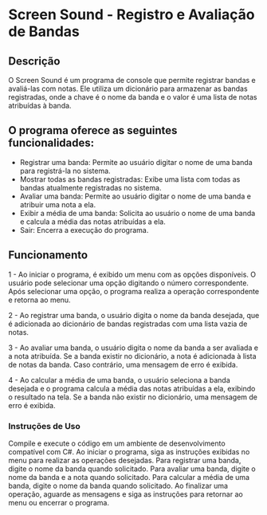 # Screen Sound - Registro e Avaliação de Bandas
## Descrição
O Screen Sound é um programa de console que permite registrar bandas e avaliá-las com notas. Ele utiliza um dicionário para armazenar as bandas registradas, onde a chave é o nome da banda e o valor é uma lista de notas atribuídas à banda.

## O programa oferece as seguintes funcionalidades:

* Registrar uma banda: Permite ao usuário digitar o nome de uma banda para registrá-la no sistema.
* Mostrar todas as bandas registradas: Exibe uma lista com todas as bandas atualmente registradas no sistema.
* Avaliar uma banda: Permite ao usuário digitar o nome de uma banda e atribuir uma nota a ela.
* Exibir a média de uma banda: Solicita ao usuário o nome de uma banda e calcula a média das notas atribuídas a ela.
* Sair: Encerra a execução do programa.

## Funcionamento

1 - Ao iniciar o programa, é exibido um menu com as opções disponíveis. O usuário pode selecionar uma opção digitando o número correspondente. Após selecionar uma opção, o programa realiza a operação correspondente e retorna ao menu.

2 - Ao registrar uma banda, o usuário digita o nome da banda desejada, que é adicionada ao dicionário de bandas registradas com uma lista vazia de notas.

3 - Ao avaliar uma banda, o usuário digita o nome da banda a ser avaliada e a nota atribuída. Se a banda existir no dicionário, a nota é adicionada à lista de notas da banda. Caso contrário, uma mensagem de erro é exibida.

4 - Ao calcular a média de uma banda, o usuário seleciona a banda desejada e o programa calcula a média das notas atribuídas a ela, exibindo o resultado na tela. Se a banda não existir no dicionário, uma mensagem de erro é exibida.

### Instruções de Uso

Compile e execute o código em um ambiente de desenvolvimento compatível com C#.
Ao iniciar o programa, siga as instruções exibidas no menu para realizar as operações desejadas.
Para registrar uma banda, digite o nome da banda quando solicitado.
Para avaliar uma banda, digite o nome da banda e a nota quando solicitado.
Para calcular a média de uma banda, digite o nome da banda quando solicitado.
Ao finalizar uma operação, aguarde as mensagens e siga as instruções para retornar ao menu ou encerrar o programa.
